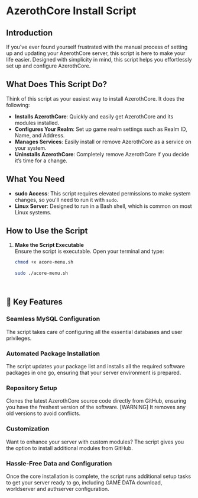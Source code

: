 # AzerothCore Install Script

## Introduction

If you've ever found yourself frustrated with the manual process of setting up and updating your AzerothCore server, this script is here to make your life easier. Designed with simplicity in mind, this script helps you effortlessly set up and configure AzerothCore.

## What Does This Script Do?

Think of this script as your easiest way to install AzerothCore. It does the following:

- **Installs AzerothCore**: Quickly and easily get AzerothCore and its modules installed.
- **Configures Your Realm**: Set up game realm settings such as Realm ID, Name, and Address.
- **Manages Services**: Easily install or remove AzerothCore as a service on your system.
- **Uninstalls AzerothCore**: Completely remove AzerothCore if you decide it’s time for a change.

## What You Need

- **sudo Access**: This script requires elevated permissions to make system changes, so you'll need to run it with `sudo`.
- **Linux Server**: Designed to run in a Bash shell, which is common on most Linux systems.

## How to Use the Script

1. **Make the Script Executable**  
   Ensure the script is executable. Open your terminal and type:

   ```bash
   chmod +x acore-menu.sh
 
   sudo ./acore-menu.sh




## 🚀 Key Features

### Seamless MySQL Configuration
The script takes care of configuring all the essential databases and user privileges.

### Automated Package Installation
The script updates your package list and installs all the required software packages in one go, 
ensuring that your server environment is prepared.

### Repository Setup
Clones the latest AzerothCore source code directly from GitHub, ensuring you have the freshest version of the software. 
[WARNING] It removes any old versions to avoid conflicts.

### Customization 
Want to enhance your server with custom modules? The script gives you the option to install additional modules from GitHub.


### Hassle-Free Data and Configuration
Once the core installation is complete, the script runs additional setup tasks to get your server ready to go, 
including GAME DATA download, worldserver and authserver configuration.







